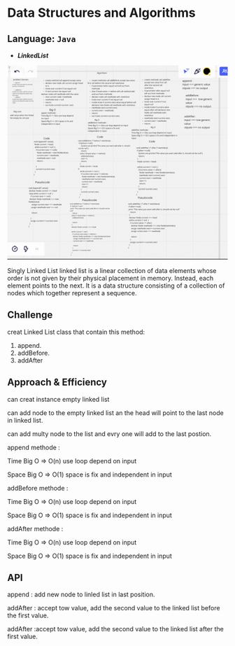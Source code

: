 # Data Structures and Algorithms

## Language: `Java`

* ***LinkedList***

![whightboard](linkedList2.png)


Singly Linked List
linked list is a linear collection of data elements whose order is not given by their physical placement in memory. Instead, each element points to the next. It is a data structure consisting of a collection of nodes which together represent a sequence.

## Challenge

creat Linked List class that contain this method:

1. append.
2. addBefore.
3. addAfter

## Approach & Efficiency

can creat instance empty linked list

can add node to the empty linked list an the head will point to the last node in linked list.

can add multy node to the list and evry one will add to the last postion.

append methode :

Time Big O => O(n) use loop depend on input

Space Big O => O(1) space is fix and independent in input

addBefore methode :

Time Big O => O(n) use loop depend on input

Space Big O => O(1) space is fix and independent in input

addAfter methode :

Time Big O => O(n) use loop depend on input

Space Big O => O(1) space is fix and independent in input

## API
append : add new node to linled list in last position.

addAfter : accept tow value, add the second value to the linked list before the first value.

addAfter :accept tow value, add the second value to the linked list after the first value.
